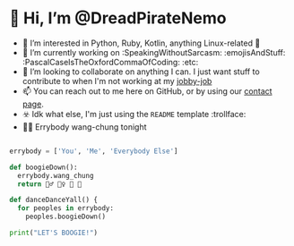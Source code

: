 # 👋 Hi, I’m @DreadPirateNemo

- 👀 I’m interested in Python, Ruby, Kotlin, anything Linux-related 🤷 
- 🌱 I’m currently working on :SpeakingWithoutSarcasm: :emojisAndStuff: :PascalCaseIsTheOxfordCommaOfCoding: :etc: 
- 💞️ I’m looking to collaborate on anything I can. I just want stuff to contribute to when I'm not working at my [jobby-job](https://www.millennialassistants.net/)
- 📫 You can reach out to me here on GitHub, or by using our [contact page](https://www.millennialassistants.net/meet-with-will).
- ☣️ Idk what else, I'm just using the ```README``` template :trollface:
- 👯‍♂️ Errybody wang-chung tonight

```python

errybody = ['You', 'Me', 'Everybody Else']

def boogieDown():
  errybody.wang_chung
  return 👯‍♂️ 👯‍♀️ 🕺 💃

def danceDanceYall() {
  for peoples in errybody:
    peoples.boogieDown()

print("LET'S BOOGIE!")
```
